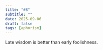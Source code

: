 ```yaml
---
title: "#8"
subtitle: ""
date: 2025-09-06
draft: false
tags: [aphorism]
---
```


Late wisdom is better than early foolishness.
